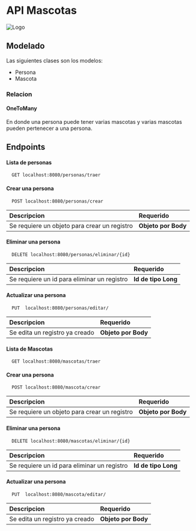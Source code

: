 
# API Mascotas




![Logo](https://media.licdn.com/dms/image/C5612AQEzIUKfbUUNWw/article-cover_image-shrink_600_2000/0/1640701919659?e=2147483647&v=beta&t=_GgQWOSDG_nklkJef1XqFVHk68CKCsKIBohmCzkJk-Q)


## Modelado

 Las siguientes clases son los modelos:

* Persona
* Mascota
### Relacion
#### OneToMany
En donde una persona puede tener varias mascotas y varias mascotas pueden pertenecer a una persona.

## Endpoints


#### Lista de personas

```http
  GET localhost:8080/personas/traer
```

#### Crear una persona

```http
  POST localhost:8080/personas/crear
```

| Descripcion              | Requerido                      |
| :--------------------- | :----------------------------- |
| Se requiere un objeto para crear un registro | **Objeto por Body**        |

#### Eliminar una persona

```http
  DELETE localhost:8080/personas/eliminar/{id}
```

| Descripcion              | Requerido                      |
| :--------------------- | :----------------------------- |
| Se requiere un id para eliminar un registro | **Id de tipo Long**        |


#### Actualizar una persona

```http
  PUT  localhost:8080/personas/editar/
```
| Descripcion              | Requerido                      |
| :--------------------- | :----------------------------- |
| Se edita un registro ya creado | **Objeto por Body**        |


#### Lista de Mascotas

```http
  GET localhost:8080/mascotas/traer
```

#### Crear una persona

```http
  POST localhost:8080/mascota/crear
```

| Descripcion              | Requerido                      |
| :--------------------- | :----------------------------- |
| Se requiere un objeto para crear un registro | **Objeto por Body**        |

#### Eliminar una persona

```http
  DELETE localhost:8080/mascotas/eliminar/{id}
```

| Descripcion              | Requerido                      |
| :--------------------- | :----------------------------- |
| Se requiere un id para eliminar un registro | **Id de tipo Long**        |


#### Actualizar una persona

```http
  PUT  localhost:8080/mascota/editar/
```
| Descripcion              | Requerido                      |
| :--------------------- | :----------------------------- |
| Se edita un registro ya creado | **Objeto por Body**        |








